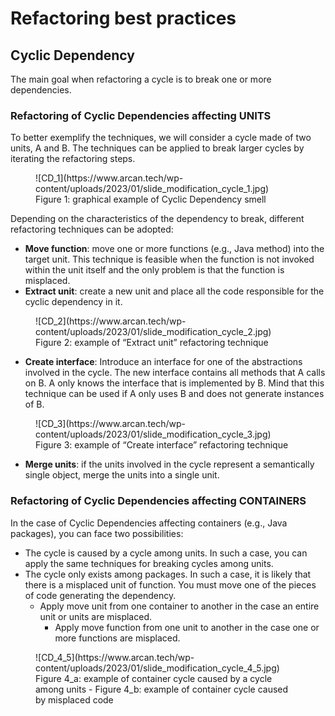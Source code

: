 # Refactoring best practices

## Cyclic Dependency
The main goal when refactoring a cycle is to break one or more dependencies. 

### Refactoring of Cyclic Dependencies affecting UNITS
To better exemplify the techniques, we will consider a cycle made of two units, A and B. The techniques can be applied to break larger cycles by iterating the refactoring steps.

<figure markdown>
![CD_1](https://www.arcan.tech/wp-content/uploads/2023/01/slide_modification_cycle_1.jpg)
  <figcaption>Figure 1: graphical example of Cyclic Dependency smell</figcaption>
</figure>

Depending on the characteristics of the dependency to break, different refactoring techniques can be adopted:

- **Move function**: move one or more functions (e.g., Java method) into the target unit. This technique is feasible when the function is not invoked within the unit itself and the only problem is that the function is misplaced.
- **Extract unit**: create a new unit and place all the code responsible for the cyclic dependency in it. 

<figure markdown>
![CD_2](https://www.arcan.tech/wp-content/uploads/2023/01/slide_modification_cycle_2.jpg)
  <figcaption>Figure 2: example of “Extract unit” refactoring technique</figcaption>
</figure>

- **Create interface**: Introduce an interface for one of the abstractions involved in the cycle. The new interface contains all methods that A calls on B. A only knows the interface that is implemented by B. Mind that this technique can be used if A only uses B and does not generate instances of B.

<figure markdown>
![CD_3](https://www.arcan.tech/wp-content/uploads/2023/01/slide_modification_cycle_3.jpg)
  <figcaption>Figure 3: example of “Create interface” refactoring technique</figcaption>
</figure>

- **Merge units**: if the units involved in the cycle represent a semantically single object, merge the units into a single unit.



### Refactoring of Cyclic Dependencies affecting CONTAINERS

In the case of Cyclic Dependencies affecting containers (e.g., Java packages), you can face two possibilities:
- The cycle is caused by a cycle among units. In such a case, you can apply the same techniques for breaking cycles among units.
- The cycle only exists among packages. In such a case, it is likely that there is a misplaced unit of function. You must move one of the pieces of code generating the dependency.
  - Apply move unit from one container to another in the case an entire unit or units are misplaced.
    - Apply move function from one unit to another in the case one or more functions are misplaced.

<figure markdown>
![CD_4_5](https://www.arcan.tech/wp-content/uploads/2023/01/slide_modification_cycle_4_5.jpg)
  <figcaption>Figure 4_a: example of container cycle caused by a cycle among units - Figure 4_b: example of container cycle caused by misplaced code</figcaption>
</figure>









